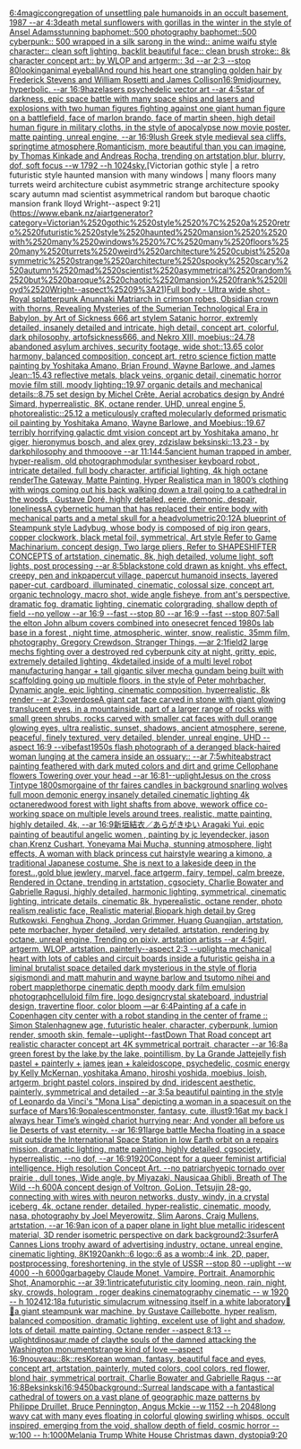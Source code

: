 [6:4](https://www.ebank.nz/aiartgenerator?category=6%3A4)[magic](https://www.ebank.nz/aiartgenerator?category=magic)[congregation of unsettling pale humanoids in an occult basement, 1987 --ar 4:3](https://www.ebank.nz/aiartgenerator?category=congregation%2520of%2520unsettling%2520pale%2520humanoids%2520in%2520an%2520occult%2520basement%2C%25201987%2520--ar%25204%3A3)[death metal sunflowers with gorillas in the winter in the style of Ansel Adams](https://www.ebank.nz/aiartgenerator?category=death%2520metal%2520sunflowers%2520with%2520gorillas%2520in%2520the%2520winter%2520in%2520the%2520style%2520of%2520Ansel%2520Adams)[stunning baphomet::500 photography baphomet::500 cyberpunk:: 500 wrapped in a silk sarong in the wind:: anime waifu style character:: clean soft lighting, backlit beautiful face:: clean brush stroke:: 8k character concept art:: by WLOP and artgerm:: 3d --ar 2:3 --stop 80](https://www.ebank.nz/aiartgenerator?category=stunning%2520baphomet%3A%3A500%2520photography%2520baphomet%3A%3A500%2520cyberpunk%3A%3A%2520500%2520wrapped%2520in%2520a%2520silk%2520sarong%2520in%2520the%2520wind%3A%3A%2520anime%2520waifu%2520style%2520character%3A%3A%2520clean%2520soft%2520lighting%2C%2520backlit%2520beautiful%2520face%3A%3A%2520clean%2520brush%2520stroke%3A%3A%25208k%2520character%2520concept%2520art%3A%3A%2520by%2520WLOP%2520and%2520artgerm%3A%3A%25203d%2520--ar%25202%3A3%2520--stop%252080)[looking](https://www.ebank.nz/aiartgenerator?category=looking)[animal eyeball](https://www.ebank.nz/aiartgenerator?category=animal%2520eyeball)[And round his heart one strangling golden hair by Frederick Stevens and William Rosetti and James Collison](https://www.ebank.nz/aiartgenerator?category=And%2520round%2520his%2520heart%2520one%2520strangling%2520golden%2520hair%2520by%2520Frederick%2520Stevens%2520and%2520William%2520Rosetti%2520and%2520James%2520Collison)[16:9](https://www.ebank.nz/aiartgenerator?category=16%3A9)[midjourney.  hyperbolic.  --ar 16:9](https://www.ebank.nz/aiartgenerator?category=midjourney.%2520%2520hyperbolic.%2520%2520--ar%252016%3A9)[haze](https://www.ebank.nz/aiartgenerator?category=haze)[lasers psychedelic vector art --ar 4:5](https://www.ebank.nz/aiartgenerator?category=lasers%2520psychedelic%2520vector%2520art%2520--ar%25204%3A5)[star of darkness, epic space battle with many space ships and lasers and explosions with two human figures fighting against one giant human figure on a battlefield, face of marlon brando, face of martin sheen, high detail human figure in military cloths, in the style of apocalypse now movie poster, matte painting, unreal engine, --ar 16:9](https://www.ebank.nz/aiartgenerator?category=star%2520of%2520darkness%2C%2520epic%2520space%2520battle%2520with%2520many%2520space%2520ships%2520and%2520lasers%2520and%2520explosions%2520with%2520two%2520human%2520figures%2520fighting%2520against%2520one%2520giant%2520human%2520figure%2520on%2520a%2520battlefield%2C%2520face%2520of%2520marlon%2520brando%2C%2520face%2520of%2520martin%2520sheen%2C%2520high%2520detail%2520human%2520figure%2520in%2520military%2520cloths%2C%2520in%2520the%2520style%2520of%2520apocalypse%2520now%2520movie%2520poster%2C%2520matte%2520painting%2C%2520unreal%2520engine%2C%2520--ar%252016%3A9)[lush Greek style medieval sea ​​cliffs, springtime atmosphere,Romanticism, more beautiful than you can imagine, by Thomas Kinkade and Andreas Rocha, trending on artstation,blur, blurry, dof, soft focus --w 1792  --h 1024](https://www.ebank.nz/aiartgenerator?category=lush%2520Greek%2520style%2520medieval%2520sea%2520%E2%80%8B%E2%80%8Bcliffs%2C%2520springtime%2520atmosphere%2CRomanticism%2C%2520more%2520beautiful%2520than%2520you%2520can%2520imagine%2C%2520by%2520Thomas%2520Kinkade%2520and%2520Andreas%2520Rocha%2C%2520trending%2520on%2520artstation%2Cblur%2C%2520blurry%2C%2520dof%2C%2520soft%2520focus%2520--w%25201792%2520%2520--h%25201024)[sky.](https://www.ebank.nz/aiartgenerator?category=sky.)[Victorian gothic style | a retro futuristic style haunted mansion  with many windows | many floors many turrets weird architecture cubist asymmetric strange architecture spooky scary autumn mad scientist asymmetrical random but baroque chaotic mansion frank lloyd Wright--aspect 9:21](https://www.ebank.nz/aiartgenerator?category=Victorian%2520gothic%2520style%2520%7C%2520a%2520retro%2520futuristic%2520style%2520haunted%2520mansion%2520%2520with%2520many%2520windows%2520%7C%2520many%2520floors%2520many%2520turrets%2520weird%2520architecture%2520cubist%2520asymmetric%2520strange%2520architecture%2520spooky%2520scary%2520autumn%2520mad%2520scientist%2520asymmetrical%2520random%2520but%2520baroque%2520chaotic%2520mansion%2520frank%2520lloyd%2520Wright--aspect%25209%3A21)[Full body - Ultra wide shot - Royal splatterpunk Anunnaki Matriarch in crimson robes, Obsidian crown with thorns, Revealing Mysteries of the Sumerian Technological Era in Babylon, by Art of Sickness 666 art stylem Satanic horror, extremly detailed, insanely detailed and intricate, high detail, concept art, colorful, dark philosophy, artofsickness666, and Nekro XIII, moebius::24.78 abandoned asylum archives, security footage, wide shot::13.65 color harmony, balanced composition, concept art, retro science fiction matte painting by Yoshitaka Amano, Brian Fround, Wayne Barlowe, and James Jean::15.43 reflective metals, black veins, organic detail, cinematic horror movie film still, moody lighting::19.97 organic details and mechanical details::8.75 set design by Michel Crête, Aerial acrobatics design by André Simard, hyperrealistic, 8K, octane render, UHD, unreal engine 5, photorealistic::25.12 a meticulously crafted molecularly deformed prismatic oil painting by Yoshitaka Amano, Wayne Barlowe, and Moebius::19.67 terribly horrifying galactic dmt vision concept art by Yoshitaka amano, hr giger, hieronymus bosch, and alex grey, zdzislaw beksinski::13.23 - by darkphilosophy and thmooove --ar 11:14](https://www.ebank.nz/aiartgenerator?category=Full%2520body%2520-%2520Ultra%2520wide%2520shot%2520-%2520Royal%2520splatterpunk%2520Anunnaki%2520Matriarch%2520in%2520crimson%2520robes%2C%2520Obsidian%2520crown%2520with%2520thorns%2C%2520Revealing%2520Mysteries%2520of%2520the%2520Sumerian%2520Technological%2520Era%2520in%2520Babylon%2C%2520by%2520Art%2520of%2520Sickness%2520666%2520art%2520stylem%2520Satanic%2520horror%2C%2520extremly%2520detailed%2C%2520insanely%2520detailed%2520and%2520intricate%2C%2520high%2520detail%2C%2520concept%2520art%2C%2520colorful%2C%2520dark%2520philosophy%2C%2520artofsickness666%2C%2520and%2520Nekro%2520XIII%2C%2520moebius%3A%3A24.78%2520abandoned%2520asylum%2520archives%2C%2520security%2520footage%2C%2520wide%2520shot%3A%3A13.65%2520color%2520harmony%2C%2520balanced%2520composition%2C%2520concept%2520art%2C%2520retro%2520science%2520fiction%2520matte%2520painting%2520by%2520Yoshitaka%2520Amano%2C%2520Brian%2520Fround%2C%2520Wayne%2520Barlowe%2C%2520and%2520James%2520Jean%3A%3A15.43%2520reflective%2520metals%2C%2520black%2520veins%2C%2520organic%2520detail%2C%2520cinematic%2520horror%2520movie%2520film%2520still%2C%2520moody%2520lighting%3A%3A19.97%2520organic%2520details%2520and%2520mechanical%2520details%3A%3A8.75%2520set%2520design%2520by%2520Michel%2520Cr%C3%AAte%2C%2520Aerial%2520acrobatics%2520design%2520by%2520Andr%C3%A9%2520Simard%2C%2520hyperrealistic%2C%25208K%2C%2520octane%2520render%2C%2520UHD%2C%2520unreal%2520engine%25205%2C%2520photorealistic%3A%3A25.12%2520a%2520meticulously%2520crafted%2520molecularly%2520deformed%2520prismatic%2520oil%2520painting%2520by%2520Yoshitaka%2520Amano%2C%2520Wayne%2520Barlowe%2C%2520and%2520Moebius%3A%3A19.67%2520terribly%2520horrifying%2520galactic%2520dmt%2520vision%2520concept%2520art%2520by%2520Yoshitaka%2520amano%2C%2520hr%2520giger%2C%2520hieronymus%2520bosch%2C%2520and%2520alex%2520grey%2C%2520zdzislaw%2520beksinski%3A%3A13.23%2520-%2520by%2520darkphilosophy%2520and%2520thmooove%2520--ar%252011%3A14)[4:5](https://www.ebank.nz/aiartgenerator?category=4%3A5)[ancient human trapped in amber, hyper-realism, old photograph](https://www.ebank.nz/aiartgenerator?category=ancient%2520human%2520trapped%2520in%2520amber%2C%2520hyper-realism%2C%2520old%2520photograph)[modular synthesiser keyboard robot , intricate detailed, full body character, artificial lighting, 4k high octane render](https://www.ebank.nz/aiartgenerator?category=modular%2520synthesiser%2520keyboard%2520robot%2520%2C%2520intricate%2520detailed%2C%2520full%2520body%2520character%2C%2520artificial%2520lighting%2C%25204k%2520high%2520octane%2520render)[The Gateway, Matte Painting, Hyper Realistic](https://www.ebank.nz/aiartgenerator?category=The%2520Gateway%2C%2520Matte%2520Painting%2C%2520Hyper%2520Realistic)[a man in 1800’s clothing with wings coming out his back walking down a trail going to a cathedral in the woods , Gustave Doré, highly detailed, eerie, demonic, despair, loneliness](https://www.ebank.nz/aiartgenerator?category=a%2520man%2520in%25201800%E2%80%99s%2520clothing%2520with%2520wings%2520coming%2520out%2520his%2520back%2520walking%2520down%2520a%2520trail%2520going%2520to%2520a%2520cathedral%2520in%2520the%2520woods%2520%2C%2520Gustave%2520Dor%C3%A9%2C%2520highly%2520detailed%2C%2520eerie%2C%2520demonic%2C%2520despair%2C%2520loneliness)[A cybernetic human that has replaced their entire body with mechanical parts and a metal skull for a head](https://www.ebank.nz/aiartgenerator?category=A%2520cybernetic%2520human%2520that%2520has%2520replaced%2520their%2520entire%2520body%2520with%2520mechanical%2520parts%2520and%2520a%2520metal%2520skull%2520for%2520a%2520head)[volumetric](https://www.ebank.nz/aiartgenerator?category=volumetric)[20:12](https://www.ebank.nz/aiartgenerator?category=20%3A12)[A blueprint of Steampunk style Ladybug,   whose body is composed of pig iron gears, copper clockwork, black metal foil, symmetrical, Art style Refer to Game Machinarium.  concept design, Two large pliers, Refer to SHAPESHIFTER CONCEPTS  of artstation, cinematic,  8k, high detailed,  volume light,  soft lights,  post processing    --ar 8:5](https://www.ebank.nz/aiartgenerator?category=A%2520blueprint%2520of%2520Steampunk%2520style%2520Ladybug%2C%2520%2520%2520whose%2520body%2520is%2520composed%2520of%2520pig%2520iron%2520gears%2C%2520copper%2520clockwork%2C%2520black%2520metal%2520foil%2C%2520symmetrical%2C%2520Art%2520style%2520Refer%2520to%2520Game%2520Machinarium.%2520%2520concept%2520design%2C%2520Two%2520large%2520pliers%2C%2520Refer%2520to%2520SHAPESHIFTER%2520CONCEPTS%2520%2520of%2520artstation%2C%2520cinematic%2C%2520%25208k%2C%2520high%2520detailed%2C%2520%2520volume%2520light%2C%2520%2520soft%2520lights%2C%2520%2520post%2520processing%2520%2520%2520%2520--ar%25208%3A5)[black](https://www.ebank.nz/aiartgenerator?category=black)[stone cold drawn as knight, vhs effect, creepy, pen and ink](https://www.ebank.nz/aiartgenerator?category=stone%2520cold%2520drawn%2520as%2520knight%2C%2520vhs%2520effect%2C%2520creepy%2C%2520pen%2520and%2520ink)[papercut village, papercut humanoid insects, layered paper-cut, cardboard, illuminated, cinematic, colossal size, concept art, organic technology, macro shot, wide angle fisheye, from ant's perspective, dramatic fog, dramatic lighting, cinematic colorgrading, shallow depth of field --no yellow --ar 16:9 --fast --stop 80 --ar 16:9 --fast --stop 80](https://www.ebank.nz/aiartgenerator?category=papercut%2520village%2C%2520papercut%2520humanoid%2520insects%2C%2520layered%2520paper-cut%2C%2520cardboard%2C%2520illuminated%2C%2520cinematic%2C%2520colossal%2520size%2C%2520concept%2520art%2C%2520organic%2520technology%2C%2520macro%2520shot%2C%2520wide%2520angle%2520fisheye%2C%2520from%2520ant%27s%2520perspective%2C%2520dramatic%2520fog%2C%2520dramatic%2520lighting%2C%2520cinematic%2520colorgrading%2C%2520shallow%2520depth%2520of%2520field%2520--no%2520yellow%2520--ar%252016%3A9%2520--fast%2520--stop%252080%2520--ar%252016%3A9%2520--fast%2520--stop%252080)[7:5](https://www.ebank.nz/aiartgenerator?category=7%3A5)[all the elton John album covers combined into one](https://www.ebank.nz/aiartgenerator?category=all%2520the%2520elton%2520John%2520album%2520covers%2520combined%2520into%2520one)[secret fenced 1980s lab base in a forest , night time, atmospheric, winter, snow, realistic, 35mm film, photography, Gregory Crewdson, Stranger Things, —ar 2:1](https://www.ebank.nz/aiartgenerator?category=secret%2520fenced%25201980s%2520lab%2520base%2520in%2520a%2520forest%2520%2C%2520night%2520time%2C%2520atmospheric%2C%2520winter%2C%2520snow%2C%2520realistic%2C%252035mm%2520film%2C%2520photography%2C%2520Gregory%2520Crewdson%2C%2520Stranger%2520Things%2C%2520%E2%80%94ar%25202%3A1)[field](https://www.ebank.nz/aiartgenerator?category=field)[2 large mechs fighting over a destroyed red cyberpunk city at night, gritty, epic, extremely detailed lighting, 4k](https://www.ebank.nz/aiartgenerator?category=2%2520large%2520mechs%2520fighting%2520over%2520a%2520destroyed%2520red%2520cyberpunk%2520city%2520at%2520night%2C%2520gritty%2C%2520epic%2C%2520extremely%2520detailed%2520lighting%2C%25204k)[detailed,](https://www.ebank.nz/aiartgenerator?category=detailed%2C)[inside of a multi level robot manufacturing hangar + tall gigantic silver mecha gundam being built with scaffolding going up multiple floors, in the style of Peter mohrbacher, Dynamic angle, epic lighting, cinematic composition, hyperrealistic, 8k render --ar 2:3](https://www.ebank.nz/aiartgenerator?category=inside%2520of%2520a%2520multi%2520level%2520robot%2520manufacturing%2520hangar%2520%2B%2520tall%2520gigantic%2520silver%2520mecha%2520gundam%2520being%2520built%2520with%2520scaffolding%2520going%2520up%2520multiple%2520floors%2C%2520in%2520the%2520style%2520of%2520Peter%2520mohrbacher%2C%2520Dynamic%2520angle%2C%2520epic%2520lighting%2C%2520cinematic%2520composition%2C%2520hyperrealistic%2C%25208k%2520render%2520--ar%25202%3A3)[overdose](https://www.ebank.nz/aiartgenerator?category=overdose)[A giant cat face carved in stone with giant glowing translucent eyes, in a mountainside, part of a larger range of rocks with small green shrubs, rocks carved with smaller cat faces with dull orange glowing eyes, ultra realistic, sunset, shadows, ancient atmosphere, serene, peaceful, finely textured, very detailed, blender, unreal engine, UHD --aspect 16:9 --vibefast](https://www.ebank.nz/aiartgenerator?category=A%2520giant%2520cat%2520face%2520carved%2520in%2520stone%2520with%2520giant%2520glowing%2520translucent%2520eyes%2C%2520in%2520a%2520mountainside%2C%2520part%2520of%2520a%2520larger%2520range%2520of%2520rocks%2520with%2520small%2520green%2520shrubs%2C%2520rocks%2520carved%2520with%2520smaller%2520cat%2520faces%2520with%2520dull%2520orange%2520glowing%2520eyes%2C%2520ultra%2520realistic%2C%2520sunset%2C%2520shadows%2C%2520ancient%2520atmosphere%2C%2520serene%2C%2520peaceful%2C%2520finely%2520textured%2C%2520very%2520detailed%2C%2520blender%2C%2520unreal%2520engine%2C%2520UHD%2520--aspect%252016%3A9%2520--vibefast)[1950s flash photograph of a deranged black-haired woman lunging at the camera inside an ossuary:: --ar 7:5](https://www.ebank.nz/aiartgenerator?category=1950s%2520flash%2520photograph%2520of%2520a%2520deranged%2520black-haired%2520woman%2520lunging%2520at%2520the%2520camera%2520inside%2520an%2520ossuary%3A%3A%2520--ar%25207%3A5)[white](https://www.ebank.nz/aiartgenerator?category=white)[abstract painting feathered with dark muted colors and dirt and grime Cellophane flowers Towering over your head --ar 16:8](https://www.ebank.nz/aiartgenerator?category=abstract%2520painting%2520feathered%2520with%2520dark%2520muted%2520colors%2520and%2520dirt%2520and%2520grime%2520Cellophane%2520flowers%2520Towering%2520over%2520your%2520head%2520--ar%252016%3A8)[1](https://www.ebank.nz/aiartgenerator?category=1)[--uplight](https://www.ebank.nz/aiartgenerator?category=--uplight)[Jesus on the cross Tintype 1800s](https://www.ebank.nz/aiartgenerator?category=Jesus%2520on%2520the%2520cross%2520Tintype%25201800s)[morgaine of  thr faires candles in background snarling wolves full moon demonic energy insanely detailed cinematic lighting 4k octane](https://www.ebank.nz/aiartgenerator?category=morgaine%2520of%2520%2520thr%2520faires%2520candles%2520in%2520background%2520snarling%2520wolves%2520full%2520moon%2520demonic%2520energy%2520insanely%2520detailed%2520cinematic%2520lighting%25204k%2520octane)[redwood forest with light shafts from above, wework office co-working space on multiple levels around trees, realistic, matte painting, highly detailed, 4k, --ar 16:9](https://www.ebank.nz/aiartgenerator?category=redwood%2520forest%2520with%2520light%2520shafts%2520from%2520above%2C%2520wework%2520office%2520co-working%2520space%2520on%2520multiple%2520levels%2520around%2520trees%2C%2520realistic%2C%2520matte%2520painting%2C%2520highly%2520detailed%2C%25204k%2C%2520--ar%252016%3A9)[新垣結衣／あらがきゆい Aragaki Yui, epic painting of beautiful angelic women , painting by jc leyendecker, jason chan,Krenz Cushart, Yoneyama Mai Mucha, stunning atmosphere, light effects, A woman with black princess cut hairstyle wearing a kimono, a traditional Japanese costume. She is next to a lakeside deep in the forest..,gold blue jewlery, marvel, face artgerm, fairy, tempel, calm breeze, Rendered in Octane, trending in artstation, cgsociety, Charlie Bowater and Gabrielle Ragusi, highly detailed, harmonic lighting, symmetrical, cinematic lighting, intricate details, cinematic 8k, hyperealistic, octane render, photo realism,realistic face, Realistic material,Biopark,high detail,by Greg Rutkowski, Fenghua Zhong, Jordan Grimmer, Huang Guangjian, artstation, pete morbacher, hyper detailed, very detailed, artstation, rendering by octane, unreal engine, Trending on pixiv, artstation artists --ar 4:5](https://www.ebank.nz/aiartgenerator?category=%E6%96%B0%E5%9E%A3%E7%B5%90%E8%A1%A3%EF%BC%8F%E3%81%82%E3%82%89%E3%81%8C%E3%81%8D%E3%82%86%E3%81%84%2520Aragaki%2520Yui%2C%2520epic%2520painting%2520of%2520beautiful%2520angelic%2520women%2520%2C%2520painting%2520by%2520jc%2520leyendecker%2C%2520jason%2520chan%2CKrenz%2520Cushart%2C%2520Yoneyama%2520Mai%2520Mucha%2C%2520stunning%2520atmosphere%2C%2520light%2520effects%2C%2520A%2520woman%2520with%2520black%2520princess%2520cut%2520hairstyle%2520wearing%2520a%2520kimono%2C%2520a%2520traditional%2520Japanese%2520costume.%2520She%2520is%2520next%2520to%2520a%2520lakeside%2520deep%2520in%2520the%2520forest..%2Cgold%2520blue%2520jewlery%2C%2520marvel%2C%2520face%2520artgerm%2C%2520fairy%2C%2520tempel%2C%2520calm%2520breeze%2C%2520Rendered%2520in%2520Octane%2C%2520trending%2520in%2520artstation%2C%2520cgsociety%2C%2520Charlie%2520Bowater%2520and%2520Gabrielle%2520Ragusi%2C%2520highly%2520detailed%2C%2520harmonic%2520lighting%2C%2520symmetrical%2C%2520cinematic%2520lighting%2C%2520intricate%2520details%2C%2520cinematic%25208k%2C%2520hyperealistic%2C%2520octane%2520render%2C%2520photo%2520realism%2Crealistic%2520face%2C%2520Realistic%2520material%2CBiopark%2Chigh%2520detail%2Cby%2520Greg%2520Rutkowski%2C%2520Fenghua%2520Zhong%2C%2520Jordan%2520Grimmer%2C%2520Huang%2520Guangjian%2C%2520artstation%2C%2520pete%2520morbacher%2C%2520hyper%2520detailed%2C%2520very%2520detailed%2C%2520artstation%2C%2520rendering%2520by%2520octane%2C%2520unreal%2520engine%2C%2520Trending%2520on%2520pixiv%2C%2520artstation%2520artists%2520--ar%25204%3A5)[girl, artgerm, WLOP, artstation,  painterly--aspect 2:3 --uplight](https://www.ebank.nz/aiartgenerator?category=girl%2C%2520artgerm%2C%2520WLOP%2C%2520artstation%2C%2520%2520painterly--aspect%25202%3A3%2520--uplight)[a mechanical heart with lots of cables and circuit boards inside a futuristic geisha in a liminal brutalist space detailed dark mysterious in the style of floria sigismondi and matt mahurin and wayne barlow and tsutomo nihei and robert mapplethorpe cinematic depth moody dark film emulsion photograph](https://www.ebank.nz/aiartgenerator?category=a%2520mechanical%2520heart%2520with%2520lots%2520of%2520cables%2520and%2520circuit%2520boards%2520inside%2520a%2520futuristic%2520geisha%2520in%2520a%2520liminal%2520brutalist%2520space%2520detailed%2520dark%2520mysterious%2520in%2520the%2520style%2520of%2520floria%2520sigismondi%2520and%2520matt%2520mahurin%2520and%2520wayne%2520barlow%2520and%2520tsutomo%2520nihei%2520and%2520robert%2520mapplethorpe%2520cinematic%2520depth%2520moody%2520dark%2520film%2520emulsion%2520photograph)[celluloid film fire, logo design](https://www.ebank.nz/aiartgenerator?category=celluloid%2520film%2520fire%2C%2520logo%2520design)[crystal skateboard, industrial design, travertine floor, color bloom —ar 6:4](https://www.ebank.nz/aiartgenerator?category=crystal%2520skateboard%2C%2520industrial%2520design%2C%2520travertine%2520floor%2C%2520color%2520bloom%2520%E2%80%94ar%25206%3A4)[Painting af a cafe in Copenhagen city center with a robot standing in the center of frame :: Simon Stalenhag](https://www.ebank.nz/aiartgenerator?category=Painting%2520af%2520a%2520cafe%2520in%2520Copenhagen%2520city%2520center%2520with%2520a%2520robot%2520standing%2520in%2520the%2520center%2520of%2520frame%2520%3A%3A%2520Simon%2520Stalenhag)[new age, futuristic healer, character, cyberpunk, lumion render, smooth skin, female](https://www.ebank.nz/aiartgenerator?category=new%2520age%2C%2520futuristic%2520healer%2C%2520character%2C%2520cyberpunk%2C%2520lumion%2520render%2C%2520smooth%2520skin%2C%2520female)[--uplight](https://www.ebank.nz/aiartgenerator?category=--uplight)[--fast](https://www.ebank.nz/aiartgenerator?category=--fast)[Down That Road concept art realistic character concept art 4K symmetrical portrait, character --ar 16:8](https://www.ebank.nz/aiartgenerator?category=Down%2520That%2520Road%2520concept%2520art%2520realistic%2520character%2520concept%2520art%25204K%2520symmetrical%2520portrait%2C%2520character%2520--ar%252016%3A8)[a green forest by the lake,by the lake, pointillism, by La Grande Jatte](https://www.ebank.nz/aiartgenerator?category=a%2520green%2520forest%2520by%2520the%2520lake%2Cby%2520the%2520lake%2C%2520pointillism%2C%2520by%2520La%2520Grande%2520Jatte)[jelly fish pastel + painterly + james jean + kaleidoscope, psychedelic, cosmic energy by Kelly McKernan, yoshitaka Amano, hiroshi yoshida, moebius, loish, artgerm, bright pastel colors, inspired by dnd, iridescent aesthetic, painterly, symmetrical and detailed --ar 3:5](https://www.ebank.nz/aiartgenerator?category=jelly%2520fish%2520pastel%2520%2B%2520painterly%2520%2B%2520james%2520jean%2520%2B%2520kaleidoscope%2C%2520psychedelic%2C%2520cosmic%2520energy%2520by%2520Kelly%2520McKernan%2C%2520yoshitaka%2520Amano%2C%2520hiroshi%2520yoshida%2C%2520moebius%2C%2520loish%2C%2520artgerm%2C%2520bright%2520pastel%2520colors%2C%2520inspired%2520by%2520dnd%2C%2520iridescent%2520aesthetic%2C%2520painterly%2C%2520symmetrical%2520and%2520detailed%2520--ar%25203%3A5)[a beautiful painting in the style of Leonardo da Vinci's "Mona Lisa" depicting a woman in a spacesuit on the surface of Mars](https://www.ebank.nz/aiartgenerator?category=a%2520beautiful%2520painting%2520in%2520the%2520style%2520of%2520Leonardo%2520da%2520Vinci%27s%2520%22Mona%2520Lisa%22%2520depicting%2520a%2520woman%2520in%2520a%2520spacesuit%2520on%2520the%2520surface%2520of%2520Mars)[16:9](https://www.ebank.nz/aiartgenerator?category=16%3A9)[opalescent](https://www.ebank.nz/aiartgenerator?category=opalescent)[monster, fantasy, cute, illust](https://www.ebank.nz/aiartgenerator?category=monster%2C%2520fantasy%2C%2520cute%2C%2520illust)[9:16](https://www.ebank.nz/aiartgenerator?category=9%3A16)[at my back I always hear Time’s wingèd chariot hurrying near; And yonder all before us lie Deserts of vast eternity. --ar 16:9](https://www.ebank.nz/aiartgenerator?category=at%2520my%2520back%2520I%2520always%2520hear%2520Time%E2%80%99s%2520wing%C3%A8d%2520chariot%2520hurrying%2520near%3B%2520And%2520yonder%2520all%2520before%2520us%2520lie%2520Deserts%2520of%2520vast%2520eternity.%2520--ar%252016%3A9)[](https://www.ebank.nz/aiartgenerator?category=)[1](https://www.ebank.nz/aiartgenerator?category=1)[large battle Mecha floating in a space suit outside the International Space Station in low Earth orbit on a repairs mission, dramatic lighting, matte painting, highly detailed, cgsociety, hyperrealistic, --no dof, --ar 16:9](https://www.ebank.nz/aiartgenerator?category=large%2520battle%2520Mecha%2520floating%2520in%2520a%2520space%2520suit%2520outside%2520the%2520International%2520Space%2520Station%2520in%2520low%2520Earth%2520orbit%2520on%2520a%2520repairs%2520mission%2C%2520dramatic%2520lighting%2C%2520matte%2520painting%2C%2520highly%2520detailed%2C%2520cgsociety%2C%2520hyperrealistic%2C%2520--no%2520dof%2C%2520--ar%252016%3A9)[1920](https://www.ebank.nz/aiartgenerator?category=1920)[Concept for a queer feminist artificial intelligence. High resolution Concept Art. --no patriarchy](https://www.ebank.nz/aiartgenerator?category=Concept%2520for%2520a%2520queer%2520feminist%2520artificial%2520intelligence.%2520High%2520resolution%2520Concept%2520Art.%2520--no%2520patriarchy)[epic tornado over prairie , dull tones, Wide angle, by Miyazaki, Nausicaa Ghibli, Breath of The Wild --h 600](https://www.ebank.nz/aiartgenerator?category=epic%2520tornado%2520over%2520prairie%2520%2C%2520dull%2520tones%2C%2520Wide%2520angle%2C%2520by%2520Miyazaki%2C%2520Nausicaa%2520Ghibli%2C%2520Breath%2520of%2520The%2520Wild%2520--h%2520600)[A concept design of Voltron, GoLion, Tetsujin 28-go, connecting with wires with neuron networks, dusty, windy, in a crystal iceberg, 4k, octane render, detailed, hyper-realistic, cinematic, moody, nasa, photography by Joel Meyerowitz, Slim Aarons, Craig Mullens, artstation, --ar 16:9](https://www.ebank.nz/aiartgenerator?category=A%2520concept%2520design%2520of%2520Voltron%2C%2520GoLion%2C%2520Tetsujin%252028-go%2C%2520connecting%2520with%2520wires%2520with%2520neuron%2520networks%2C%2520dusty%2C%2520windy%2C%2520in%2520a%2520crystal%2520iceberg%2C%25204k%2C%2520octane%2520render%2C%2520detailed%2C%2520hyper-realistic%2C%2520cinematic%2C%2520moody%2C%2520nasa%2C%2520photography%2520by%2520Joel%2520Meyerowitz%2C%2520Slim%2520Aarons%2C%2520Craig%2520Mullens%2C%2520artstation%2C%2520--ar%252016%3A9)[an icon of a paper plane in light blue metallic iridescent material, 3D render isometric perspective on dark background](https://www.ebank.nz/aiartgenerator?category=an%2520icon%2520of%2520a%2520paper%2520plane%2520in%2520light%2520blue%2520metallic%2520iridescent%2520material%2C%25203D%2520render%2520isometric%2520perspective%2520on%2520dark%2520background)[2:3](https://www.ebank.nz/aiartgenerator?category=2%3A3)[surfer](https://www.ebank.nz/aiartgenerator?category=surfer)[A Cannes Lions trophy award of advertising industry, octane, unreal engine, cinematic lighting, 8K](https://www.ebank.nz/aiartgenerator?category=A%2520Cannes%2520Lions%2520trophy%2520award%2520of%2520advertising%2520industry%2C%2520octane%2C%2520unreal%2520engine%2C%2520cinematic%2520lighting%2C%25208K)[1920](https://www.ebank.nz/aiartgenerator?category=1920)[ankh::6 logo::6 as a womb::4 ink, 2D, paper, postprocessing, foreshortening, in the style of USSR --stop 80 --uplight --w 4000 --h 6000](https://www.ebank.nz/aiartgenerator?category=ankh%3A%3A6%2520logo%3A%3A6%2520as%2520a%2520womb%3A%3A4%2520ink%2C%25202D%2C%2520paper%2C%2520postprocessing%2C%2520foreshortening%2C%2520in%2520the%2520style%2520of%2520USSR%2520--stop%252080%2520--uplight%2520--w%25204000%2520--h%25206000)[garbage](https://www.ebank.nz/aiartgenerator?category=garbage)[by Claude Monet, Vampire, Portrait, Anamorphic Shot, Anamorphic --ar 39:1](https://www.ebank.nz/aiartgenerator?category=by%2520Claude%2520Monet%2C%2520Vampire%2C%2520Portrait%2C%2520Anamorphic%2520Shot%2C%2520Anamorphic%2520--ar%252039%3A1)[intricate](https://www.ebank.nz/aiartgenerator?category=intricate)[futuristic city looming, neon, rain, night, sky, crowds, hologram , roger deakins cinematography cinematic -- w 1920 -- h 1024](https://www.ebank.nz/aiartgenerator?category=futuristic%2520city%2520looming%2C%2520neon%2C%2520rain%2C%2520night%2C%2520sky%2C%2520crowds%2C%2520hologram%2520%2C%2520roger%2520deakins%2520cinematography%2520cinematic%2520--%2520w%25201920%2520--%2520h%25201024)[12:18](https://www.ebank.nz/aiartgenerator?category=12%3A18)[a futuristic simulacrum witnessing itself in a white laboratory](https://www.ebank.nz/aiartgenerator?category=a%2520futuristic%2520simulacrum%2520witnessing%2520itself%2520in%2520a%2520white%2520laboratory)[🌌🎇](https://www.ebank.nz/aiartgenerator?category=%F0%9F%8C%8C%F0%9F%8E%87)[a giant steampunk war machine, by Gustave Caillebotte, hyper realism, balanced composition, dramatic lighting, excelent use of light and shadow, lots of detail, matte painting, Octane render --aspect 8:13 --uplight](https://www.ebank.nz/aiartgenerator?category=a%2520giant%2520steampunk%2520war%2520machine%2C%2520by%2520Gustave%2520Caillebotte%2C%2520hyper%2520realism%2C%2520balanced%2520composition%2C%2520dramatic%2520lighting%2C%2520excelent%2520use%2520of%2520light%2520and%2520shadow%2C%2520lots%2520of%2520detail%2C%2520matte%2520painting%2C%2520Octane%2520render%2520--aspect%25208%3A13%2520--uplight)[dinosaur,made of clay](https://www.ebank.nz/aiartgenerator?category=dinosaur%2Cmade%2520of%2520clay)[the souls of the damned attacking the Washington monument](https://www.ebank.nz/aiartgenerator?category=the%2520souls%2520of%2520the%2520damned%2520attacking%2520the%2520Washington%2520monument)[strange kind of love —aspect 16:9](https://www.ebank.nz/aiartgenerator?category=strange%2520kind%2520of%2520love%2520%E2%80%94aspect%252016%3A9)[nouveau](https://www.ebank.nz/aiartgenerator?category=nouveau)[::8k::](https://www.ebank.nz/aiartgenerator?category=%3A%3A8k%3A%3A)[res](https://www.ebank.nz/aiartgenerator?category=res)[Korean woman, fantasy, beautiful face and eyes, concept art, artstation, painterly, muted colors, cool colors, red flower, blond hair, symmetrical portrait, Charlie Bowater and Gabrielle Ragus --ar 16:8](https://www.ebank.nz/aiartgenerator?category=Korean%2520woman%2C%2520fantasy%2C%2520beautiful%2520face%2520and%2520eyes%2C%2520concept%2520art%2C%2520artstation%2C%2520painterly%2C%2520muted%2520colors%2C%2520cool%2520colors%2C%2520red%2520flower%2C%2520blond%2520hair%2C%2520symmetrical%2520portrait%2C%2520Charlie%2520Bowater%2520and%2520Gabrielle%2520Ragus%2520--ar%252016%3A8)[Beksinkski](https://www.ebank.nz/aiartgenerator?category=Beksinkski)[16:9](https://www.ebank.nz/aiartgenerator?category=16%3A9)[450](https://www.ebank.nz/aiartgenerator?category=450)[background::](https://www.ebank.nz/aiartgenerator?category=background%3A%3A)[Surreal landscape with a fantastical cathedral of towers on a vast plane of geographic maze patterns by Philippe Druillet, Bruce Pennington, Angus Mckie --w 1152 --h 2048](https://www.ebank.nz/aiartgenerator?category=Surreal%2520landscape%2520with%2520a%2520fantastical%2520cathedral%2520of%2520towers%2520on%2520a%2520vast%2520plane%2520of%2520geographic%2520maze%2520patterns%2520by%2520Philippe%2520Druillet%2C%2520Bruce%2520Pennington%2C%2520Angus%2520Mckie%2520--w%25201152%2520--h%25202048)[long wavy cat with many eyes floating in colorful glowing swirling whisps, occult inspired, emerging from the void, shallow depth of field, cosmic horror -- w:100 -- h:1000](https://www.ebank.nz/aiartgenerator?category=long%2520wavy%2520cat%2520with%2520many%2520eyes%2520floating%2520in%2520colorful%2520glowing%2520swirling%2520whisps%2C%2520occult%2520inspired%2C%2520emerging%2520from%2520the%2520void%2C%2520shallow%2520depth%2520of%2520field%2C%2520cosmic%2520horror%2520--%2520w%3A100%2520--%2520h%3A1000)[Melania Trump White House Christmas dawn, dystopia](https://www.ebank.nz/aiartgenerator?category=Melania%2520Trump%2520White%2520House%2520Christmas%2520dawn%2C%2520dystopia)[9:20](https://www.ebank.nz/aiartgenerator?category=9%3A20)